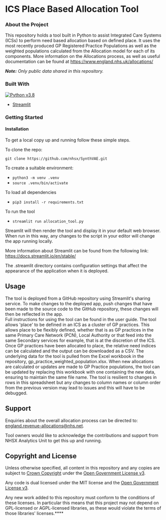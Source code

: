 # ICS Place Based Allocation Tool 

### About the Project

This repository holds a tool built in Python to assist Integrated Care Systems (ICSs) to perform need based allocation based on defined place. It uses the most recently produced GP Registered Practice Populations as well as the weighted populations calculated from the Allocation model for each of its components. More information on the Allocations process, as well as useful documentation can be found at https://www.england.nhs.uk/allocations/

_**Note:** Only public data shared in this repository._

### Built With

[![Python v3.8](https://img.shields.io/badge/python-v3.8-blue.svg)](https://www.python.org/downloads/release/python-380/)
- [Streamlit](https://pypi.org/project/streamlit/)

### Getting Started

#### Installation

To get a local copy up and running follow these simple steps.

To clone the repo:

`git clone https://github.com/nhsx/SynthVAE.git`

To create a suitable environment:
- `python3 -m venv .venv`
- `source .venv/bin/activate`

To load all dependencies
- `pip3 install -r requirements.txt`

To run the tool
- `streamlit run allocation_tool.py`

Streamlit will then render the tool and display it in your default web browser. When run in this way, any changes to the script in your editor will change the app running locally. 

More information about Streamlit can be found from the following link: 
https://docs.streamlit.io/en/stable/  

The .streamlit directory contains configuration settings that affect the appearance of the application when it is deployed. 

## Usage

The tool is deployed from a GitHub repository using Streamlit's sharing service. To make changes to the deployed app, push changes that have been made to the source code to the GitHub repository, these changes will then be reflected in the app.  
Full instructions for using the tool can be found in the user guide. The tool allows 'place' to be defined in an ICS as a cluster of GP practices. This allows place to be flexibly defined, whether that is as GP practices in the same Primary Care Network (PCN), Local Authority or that feed into the same Secondary services for example, that is at the discretion of the ICS. Once GP practices have been allocated to place, the relative need indices can be calculated and the output can be downloaded as a CSV. The underlying data for the tool is pulled from the Excel workbook in the repository, gp_practice_weighted_population.xlsx. When new allocations are calculated or updates are made to GP Practice populations, the tool can be updated by replacing this workbook with one containing the new data, ensuring to maintain the same file name. The tool is resilient to changes in rows in this spreadsheet but any changes to column names or column order from the previous version may lead to issues and this will have to be debugged. 

## Support 

Enquiries about the overall allocation process can be directed to: england.revenue-allocations@nhs.net.

Tool owners would like to acknowledge the contributions and support from NHSX Analytics Unit to get this up and running. 

## Copyright and License

Unless otherwise specified, all content in this repository and any copies are subject to [Crown Copyright](http://www.nationalarchives.gov.uk/information-management/re-using-public-sector-information/copyright-and-re-use/crown-copyright/) under the [Open Government License v3](./LICENSE).

Any code is dual licensed under the MIT license and the [Open Government License v3](./LICENSE). 

Any new work added to this repository must conform to the conditions of these licenses. In particular this means that this project may not depend on GPL-licensed or AGPL-licensed libraries, as these would violate the terms of those libraries' licenses.****
